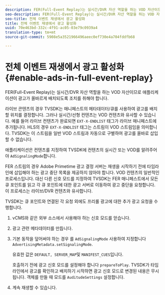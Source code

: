 ```yaml
---
description: FER(Full-Event Replay)는 실시간/DVR 자산 역할을 하는 VOD 자산이므로 애플리케이션이 광고가 올바르게 배치되도록 조치를 취해야 합니다.
seo-description: FER(Full-Event Replay)는 실시간/DVR 자산 역할을 하는 VOD 자산이므로 애플리케이션이 광고가 올바르게 배치되도록 조치를 취해야 합니다.
seo-title: 전체 이벤트 재생에서 광고 활성화
title: 전체 이벤트 재생에서 광고 활성화
uuid: 70e463bd-332c-4f91-ac05-03e79c0939a4
translation-type: tm+mt
source-git-commit: 5908e5a3521966496aeec0ef730e4a704fddfb68

---
```



# 전체 이벤트 재생에서 광고 활성화{#enable-ads-in-full-event-replay}

FER(Full-Event Replay)는 실시간/DVR 자산 역할을 하는 VOD 자산이므로 애플리케이션이 광고가 올바르게 배치되도록 조치를 취해야 합니다.

라이브 콘텐츠의 경우 TVSDK는 매니페스트의 메타데이터/큐를 사용하여 광고를 배치할 위치를 결정합니다. 그러나 실시간/선형 컨텐츠는 VOD 컨텐츠와 유사할 수 있습니다. 예를 들어 라이브 컨텐츠가 완료되면 `EXT-X-ENDLIST` 태그가 라이브 매니페스트에 추가됩니다. HLS의 경우 `EXT-X-ENDLIST` 태그는 스트림이 VOD 스트림임을 의미합니다. TVSDK는 이 스트림을 일반 VOD 스트림과 자동으로 구별하여 광고를 올바로 삽입할 수 없습니다.

애플리케이션은 컨텐츠를 지정하여 TVSDK에 컨텐츠의 실시간 또는 VOD를 알려주어야 `AdSignalingMode`합니다.

FER 스트림의 경우 Adobe Primetime 광고 결정 서버는 재생을 시작하기 전에 타임라인에 삽입해야 하는 광고 중단 목록을 제공하지 않아야 합니다. VOD 컨텐츠의 일반적인 프로세스입니다. 대신 다른 신호 모드를 지정하여 TVSDK는 FER 매니페스트에서 모든 큐 포인트를 읽고 각 큐 포인트에 대한 광고 서버로 이동하여 광고 중단을 요청합니다. 이 프로세스는 라이브/DVR 컨텐츠와 유사합니다.

TVSDK는 큐 포인트와 연결된 각 요청 외에도 프리롤 광고에 대한 추가 광고 요청을 수행합니다.

1. vCMS와 같은 외부 소스에서 사용해야 하는 신호 모드를 얻습니다.
1. 광고 관련 메타데이터를 만듭니다.
1. 기본 동작을 덮어써야 하는 경우 를 `AdSignalingMode` 사용하여 지정합니다 `AdvertisingMetadata.setSignalingMode`.

   유효한 값은 `DEFAULT, SERVER_MAP`및 `MANIFEST_CUES`입니다.

   호출하기 전에 광고 신호 모드를 설정해야 합니다 `prepareToPlay`. TVSDK가 타임라인에서 광고를 확인하고 배치하기 시작하면 광고 신호 모드로 변경된 내용은 무시됩니다. 객체를 만들 때 모드를 `AuditudeSettings` 설정합니다.

1. 계속 재생할 수 있습니다.

<!--<a id="example_3567B4A0D53E4DA99C10C13244454026"></a>-->

